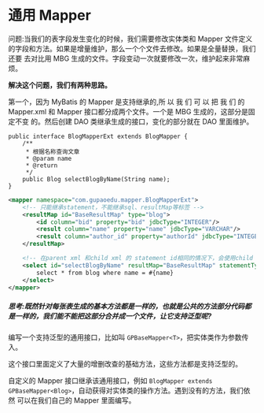 # 通用 Mapper

问题:当我们的表字段发生变化的时候，我们需要修改实体类和 Mapper 文件定义 的字段和方法。如果是增量维护，那么一个个文件去修改。如果是全量替换，我们还要 去对比用 MBG 生成的文件。字段变动一次就要修改一次，维护起来非常麻烦。

**解决这个问题，我们有两种思路。**

第一个，因为 MyBatis 的 Mapper 是支持继承的,所 以 我 们 可 以 把 我 们 的 Mapper.xml 和 Mapper 接口都分成两个文件。一个是 MBG 生成的，这部分是固定不变 的。然后创建 DAO 类继承生成的接口，变化的部分就在 DAO 里面维护。

```
public interface BlogMapperExt extends BlogMapper {
    /**
     * 根据名称查询文章
     * @param name
     * @return
     */
    public Blog selectBlogByName(String name);
}
```

```xml
<mapper namespace="com.gupaoedu.mapper.BlogMapperExt">
    <!-- 只能继承statement，不能继承sql、resultMap等标签 -->
    <resultMap id="BaseResultMap" type="blog">
        <id column="bid" property="bid" jdbcType="INTEGER"/>
        <result column="name" property="name" jdbcType="VARCHAR"/>
        <result column="author_id" property="authorId" jdbcType="INTEGER"/>
    </resultMap>

    <!-- 在parent xml 和child xml 的 statement id相同的情况下，会使用child xml 的statement id -->
    <select id="selectBlogByName" resultMap="BaseResultMap" statementType="PREPARED">
        select * from blog where name = #{name}
    </select>
</mapper>
```

##### 思考:既然针对每张表生成的基本方法都是一样的，也就是公共的方法部分代码都 是一样的，我们能不能把这部分合并成一个文件，让它支持泛型呢?

编写一个支持泛型的通用接口，比如叫 `GPBaseMapper<T>`，把实体类作为参数传 入。

这个接口里面定义了大量的增删改查的基础方法，这些方法都是支持泛型的。

自定义的 Mapper 接口继承该通用接口，例如 `BlogMapper extends GPBaseMapper<Blog>`，自动获得对实体类的操作方法。遇到没有的方法，我们依然 可以在我们自己的 Mapper 里面编写。

